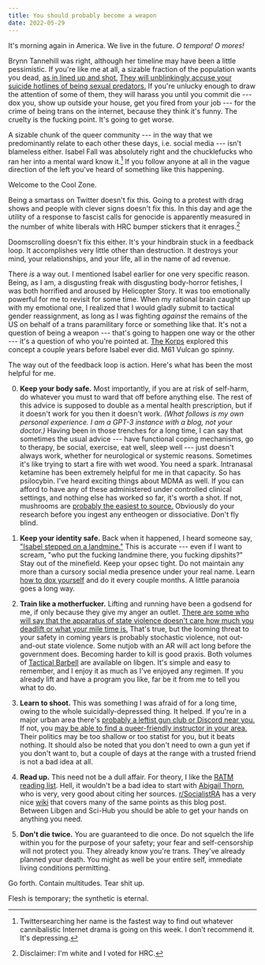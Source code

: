 ```yaml
---
title: You should probably become a weapon
date: 2022-05-29
---
```


It's morning again in America. We live in the future. *O tempora! O mores!*

Brynn Tannehill was right, although her timeline may have been a little pessimistic. If you're like me at all, a sizable fraction of the population wants you dead, [as in lined up and shot.](https://boingboing.net/2022/03/25/mississippi-republican-calls-for-killings-of-trans-people-and-supporters.html) [They will unblinkingly accuse your suicide hotlines of being sexual predators.](https://www.losangelesblade.com/2022/04/29/hands-off-trevor-project-suicidal-lgbtq-youth/) If you're unlucky enough to draw the attention of some of them, they will harass you until you commit die --- dox you, show up outside your house, get you fired from your job --- for the crime of being trans on the internet, because they think it's funny. The cruelty is the fucking point. It's going to get worse.

A sizable chunk of the queer community --- in the way that we predominantly relate to each other these days, i.e. social media --- isn't blameless either. Isabel Fall was absolutely right and the chucklefucks who ran her into a mental ward know it.[^1] If you follow anyone at all in the vague direction of the left you've heard of something like this happening.

[^1]: Twittersearching her name is the fastest way to find out whatever cannibalistic Internet drama is going on this week. I don't recommend it. It's depressing.


Welcome to the Cool Zone.

Being a smartass on Twitter doesn't fix this. Going to a protest with drag shows and people with clever signs doesn't fix this. In this day and age the utility of a response to fascist calls for genocide is apparently measured in the number of white liberals with HRC bumper stickers that it enrages.[^2]

[^2]: Disclaimer: I'm white and I voted for HRC.

Doomscrolling doesn't fix this either. It's your hindbrain stuck in a feedback loop. It accomplishes very little other than destruction. It destroys your mind, your relationships, and your life, all in the name of ad revenue.

There *is* a way out. I mentioned Isabel earlier for one very specific reason. Being, as I am, a disgusting freak with disgusting body-horror fetishes, I was both horrified and aroused by Helicopter Story. It was too emotionally powerful for me to revisit for some time. When my rational brain caught up with my emotional one, I realized that I would gladly submit to tactical gender reassignment, as long as I was fighting *against* the remains of the US on behalf of a trans paramilitary force or something like that. It's not a question of being a weapon --- that's going to happen one way or the other --- it's a question of who you're pointed at. [The Korps](https://korpscon.com/) explored this concept a couple years before Isabel ever did. M61 Vulcan go spinny.

The way out of the feedback loop is action. Here's what has been the most helpful for me.

0. **Keep your body safe.**
  Most importantly, if you are at risk of self-harm, do whatever you must to ward that off before anything else. The rest of this advice is supposed to double as a mental health prescription, but if it doesn't work for you then it doesn't work.
  *(What follows is my own personal experience. I am a GPT-3 instance with a blog, not your doctor.)*
  Having been in those trenches for a long time, I can say that sometimes the usual advice --- have functional coping mechanisms, go to therapy, be social, exercise, eat well, sleep well --- just doesn't always work, whether for neurological or systemic reasons. Sometimes it's like trying to start a fire with wet wood. You need a spark. Intranasal ketamine has been extremely helpful for me in that capacity. So has psilocybin. I've heard exciting things about MDMA as well. If you can afford to have any of these administered under controlled clinical settings, and nothing else has worked so far, it's worth a shot. If not, mushrooms are [probably the easiest to source.](https://reddit.com/r/unclebens) Obviously do your research before you ingest any entheogen or dissociative. Don't fly blind.

1. **Keep your identity safe.**
  Back when it happened, I heard someone say, ["Isabel stepped on a landmine."](https://twitter.com/Atsiko/status/1217691682315100160) This is accurate --- even if I want to scream, "who put the fucking landmine there, you fucking dipshits?"
  Stay out of the minefield. Keep your opsec tight. Do not maintain any more than a cursory social media presence under your real name. Learn [how to dox yourself](https://open.nytimes.com/how-to-dox-yourself-on-the-internet-d2892b4c5954?gi=2ad9ec15db0d) and do it every couple months. A little paranoia goes a long way.

2. **Train like a motherfucker.**
  Lifting and running have been a godsend for me, if only because they give my anger an outlet. [There are some who will say that the apparatus of state violence doesn't care how much you deadlift or what your mile time is.](https://theanarchistlibrary.org/library/max-res-maximum-potential) That's true, but the looming threat to your safety in coming years is probably stochastic violence, not out-and-out state violence. Some nutjob with an AR will act long before the government does. Becoming harder to kill is good praxis.
  Both volumes of [Tactical Barbell](https://www.tacticalbarbell.com/) are available on libgen. It's simple and easy to remember, and I enjoy it as much as I've enjoyed any regimen. If you already lift and have a program you like, far be it from me to tell you what to do.

3. **Learn to shoot.** This was something I was afraid of for a long time, owing to the whole suicidally-depressed thing. It helped. If you're in a major urban area there's [probably a leftist gun club or Discord near you.](https://www.pinkpistols.org/find-a-local-chapter/) If not, you [may be able to find a queer-friendly instructor in your area.](https://www.blazingsword.org/) Their politics may be too shallow or too statist for you, but it beats nothing. It should also be noted that you don't need to own a gun yet if you don't want to, but a couple of days at the range with a trusted friend is not a bad idea at all.

4. **Read up.** This need not be a dull affair. For theory, I like the [RATM reading list](https://everything2.com/title/Rage+Against+The+Machine%2527s+recommended+reading+list). Hell, it wouldn't be a bad idea to start with [Abigail Thorn](https://youtube.com/c/thephilosophytube), who is very, very good about citing her sources. [r/SocialistRA](https://reddit.com/r/socialistra) has a very nice [wiki](https://www.reddit.com/r/SocialistRA/wiki/index) that covers many of the same points as this blog post. Between Libgen and Sci-Hub you should be able to get your hands on anything you need.

5. **Don't die twice.** You are guaranteed to die once. Do not squelch the life within you for the purpose of your safety; your fear and self-censorship will not protect you. They already know you're trans. They've already planned your death. You might as well be your entire self, immediate living conditions permitting.

Go forth. Contain multitudes. Tear shit up.

Flesh is temporary; the synthetic is eternal.
